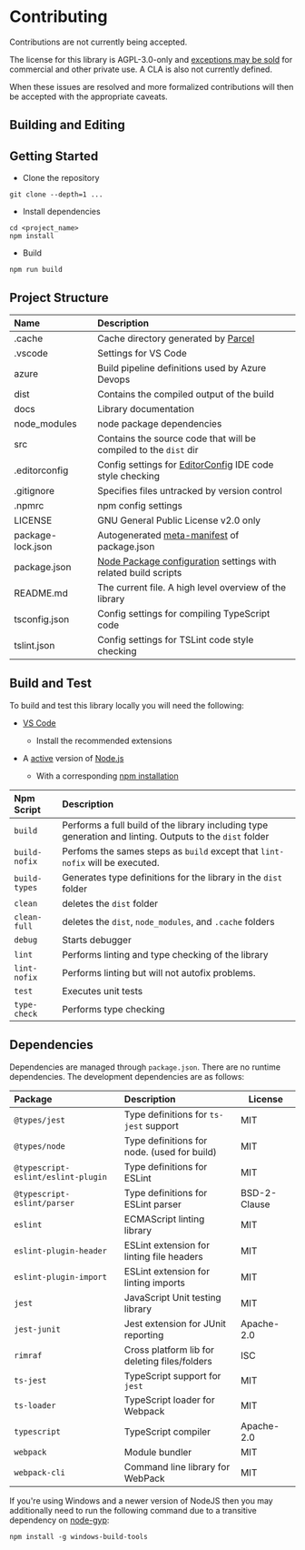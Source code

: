# Contributing

Contributions are not currently being accepted.

The license for this library is AGPL-3.0-only and [exceptions may be sold](https://www.fsf.org/blogs/rms/selling-exceptions)
for commercial and other private use. A CLA is also not currently defined.

When these issues are resolved and more formalized contributions will then be accepted with the
appropriate caveats.

## Building and Editing

## Getting Started

- Clone the repository

```batch
git clone --depth=1 ...
```

- Install dependencies

```batch
cd <project_name>
npm install
```

- Build

```batch
npm run build
```

## Project Structure

| Name              | Description                                                                                                   |
|:------------------|:--------------------------------------------------------------------------------------------------------------|
| .cache            | Cache directory generated by [Parcel](https://parceljs.org/)                                                  |
| .vscode           | Settings for VS Code                                                                                          |
| azure             | Build pipeline definitions used by Azure Devops                                                               |
| dist              | Contains the compiled output of the build                                                                     |
| docs              | Library documentation                                                                                         |
| node_modules      | node package dependencies                                                                                     |
| src               | Contains the source code that will be compiled to the `dist` dir                                              |
| .editorconfig     | Config settings for [EditorConfig](https://editorconfig.org/) IDE code style checking                         |
| .gitignore        | Specifies files untracked by version control                                                                  |
| .npmrc            | npm config settings                                                                                           |
| LICENSE           | GNU General Public License v2.0 only                                                                          |
| package-lock.json | Autogenerated [meta-manifest](https://docs.npmjs.com/files/package-lock.json) of package.json                 |
| package.json      | [Node Package configuration](https://docs.npmjs.com/files/package.json) settings with related build scripts   |
| README.md         | The current file. A high level overview of the library                                                        |
| tsconfig.json     | Config settings for compiling TypeScript code                                                                 |
| tslint.json       | Config settings for TSLint code style checking                                                                |

## Build and Test

To build and test this library locally you will need the following:

- [VS Code](https://code.visualstudio.com/)

  - Install the recommended extensions

- A [active](https://github.com/nodejs/Release) version of [Node.js](https://nodejs.org/en/)
  - With a corresponding [npm installation](https://www.npmjs.com/get-npm)

| Npm Script    | Description |
|:--------------|:------------|
| `build`       | Performs a full build of the library including type generation and linting. Outputs to the `dist` folder |
| `build-nofix` | Perfoms the sames steps as `build` except that `lint-nofix` will be executed.                            |
| `build-types` | Generates type definitions for the library in the `dist` folder                                          |
| `clean`       | deletes the `dist` folder                                                                                |
| `clean-full`  | deletes the `dist`, `node_modules`,  and `.cache` folders                                                |
| `debug`       | Starts debugger                                                                                          |
| `lint`        | Performs linting and type checking of the library                                                        |
| `lint-nofix`  | Performs linting but will not autofix problems.                                                          |
| `test`        | Executes unit tests                                                                                      |
| `type-check`  | Performs type checking                                                                                   |

## Dependencies

Dependencies are managed through `package.json`. There are no runtime dependencies.
The development dependencies are as follows:

| Package                                   | Description                                   | License      |
|:------------------------------------------|:----------------------------------------------|--------------|
| `@types/jest`                             | Type definitions for `ts-jest` support        | MIT          |
| `@types/node`                             | Type definitions for node. (used for build)   | MIT          |
| `@typescript-eslint/eslint-plugin`        | Type definitions for ESLint                   | MIT          |
| `@typescript-eslint/parser`               | Type definitions for ESLint parser            | BSD-2-Clause |
| `eslint`                                  | ECMAScript linting library                    | MIT          |
| `eslint-plugin-header`                    | ESLint extension for linting file headers     | MIT          |
| `eslint-plugin-import`                    | ESLint extension for linting imports          | MIT          |
| `jest`                                    | JavaScript Unit testing library               | MIT          |
| `jest-junit`                              | Jest extension for JUnit reporting            | Apache-2.0   |
| `rimraf`                                  | Cross platform lib for deleting files/folders | ISC          |
| `ts-jest`                                 | TypeScript support for `jest`                 | MIT          |
| `ts-loader`                               | TypeScript loader for Webpack                 | MIT          |
| `typescript`                              | TypeScript compiler                           | Apache-2.0   |
| `webpack`                                 | Module bundler                                | MIT          |
| `webpack-cli`                             | Command line library for WebPack              | MIT          |

If you're using Windows and a newer version of NodeJS then you may additionally
need to run the following command due to a transitive dependency on [node-gyp](https://github.com/nodejs/node-gyp):

`npm install -g windows-build-tools`
